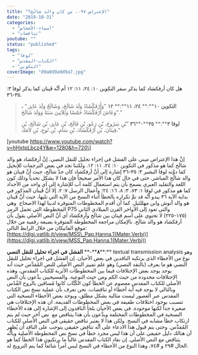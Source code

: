 ```yaml
---
title: "الإعتراض ٠٩٧، من كان والد شالَحَ؟"
date: "2019-10-31"
categories: 
  - "أسماء-الأشخاص"
  - "تناقضات"
youtube: ""
status: "published"
tags: 
  - "لوقا"
  - "الكتاب-المقدس"
  - "التكوين"
coverImage: "d9a0d9a9d9a7.jpg"
---
```


هل كان أرفكشاد كما يذكر سفر التكوين ١٠: ٢٤، ١١: ١٢ أم أنَّه قَينان كما يذكر لوقا ٣: ٣٥\-٣٦.

> **التكوين** **١٠****:** **٢٤،** **١١****:** **١٢** ”وَأَرْفَكْشَادُ وَلَدَ شَالَحَ، وَشَالَحُ وَلَدَ عَابِرَ.“ **،** ”وَعَاشَ أَرْفَكْشَادُ خَمْسًا وَثَلاَثِينَ سَنَةً وَوَلَدَ شَالَحَ.“
> 
> **لوقا** **٣****:** **٣٥****\-****٣٦** ”بْنِ سَرُوجَ، بْنِ رَعُو، بْنِ فَالَجَ، بْنِ عَابِرَ، بْنِ شَالَحَ، بْنِ قِينَانَ، بْنِ أَرْفَكْشَادَ، بْنِ سَامِ، بْنِ نُوحِ، بْنِ لاَمَكَ،“

\[youtube https://www.youtube.com/watch?v=hHxtpLbcz4Y&w=1280&h=720\]

إنَّ هذا الإعتراض مبني على الفشل في إجراء تحليل للنقل النصي. إنَّ أرفكشاد هو والد شالَح كما هو مذكور في التكوين ١٠: ٢٤، ١١: ١٢. ولكننا نجد في بعض الترجمات للإنجيل كما دوَّنه لوقا البشير ٣: ٣٥-٣٦ إشارة إلى أنَّ أرفكشاد كان جدّ شالَح، جيث أنَّ قينان هو والد شالَح المباشر. حتى في حال كان هذا الأمر صحيحاً فإن هذا لا يشكل تحدياً وذلك كون اللغة والتقليد العبري بسمح بأن يتم استعمال كلمة أب للإشارة إلى أي واحد من الأجداد كما هو مذكور في لوقا ١: ٧٣، ٣: ٨، ١٦: ٢٤؛ وأعمال الرسل ٧: ٢. إلا أنَّ قَينان المذكور في بداية الآية ٣٦ يبدو أنَّه قد تمَّ تكراره بالخطأ أثناء النسخ من الآية التي تليها، حيث أنَّ قَينان هو والد آنوش وابن مهللئيل. كما أن أقدم المخطوطات المتوفرة لدينا لهذا الاصحاح  وهي المخطوطة التي تحمل الرمز P75 والتي تعود إلى الأواخر القرن الميلادي الثاني (١٧٥-٢٢٥) لا تحتوي على اسم قينان بين شالَح وأرفكشاد أي أنَّ النص الأصلي يقول بأن أرفكشاد هو والد شالَح. بالإمكان مراجعة المخطوطة المتوفرة بصيغة رقمية من خلال موقع الفاتيكان من خلال الرابط التالي: [https://digi.vatlib.it/view/MSS\_Pap.Hanna.1(Mater.Verbi)](https://digi.vatlib.it/view/MSS_Pap.Hanna.1(Mater.Verbi))

**٨****\-** **الفشل** **في** **اجراء** **تحليل** **للنقل** **النصي****:** textual transmission analysis وهو نوع من الأخطاء الذي يرتكبه الناقدين في بعض الأحيان. إن الفشل في اجراء تحليل للنقل النصي هو ما يعرف (بالنقد النصي) وهو علم تمييز النص الأصلي للنص المُقدَّس حيث أنه يوجد يوجد بعض الإختلافات فيما بين المخطوطات الأثرية للكتاب المقدس، وهذه الإحتلافات محدودة من حيث الكم ومن حيث النوعية. والمسيحيين يدَّعون بأن النص الأصلي للكتاب المقدس معصوم عن الخطأ كون الكُتَّاب كانوا مُساقين بالروح القُدُس وبالتالي لا يوجد فيه أية أخطاء أو تناقضات. نحن نعرف بأن عملية نسخ نص الكتاب المقدس عبر العصور ليست مثالية بشكل مطلق، ويوجد بعض الأخطاء النسخية التي تتسبب بوجود اختلافات طفيفة في بعض المخطوطات القديمة. ان هذه الإختلافات هي صغيرة جداً لكنها موجودة. في بعض الأحيان يلجأ الناقدون إلى الإشارة إلى هذه الأخطاء النسخية في المخطوطات المختلفة ويدَّعون بأن هذا يتناقض مع  نص آخر حيث لم يتم ارتكاب خطأ مشابه في النسخ. ولكن هذا لا يعتبر تناقض حقيقي في النص الأصلي للكتاب المُقدَّس. وحتى يتم قبول هذا الادعاء على أنَّه تناقض حقيقي يتوجب على الناقد أن يُظهِر أن هنالك دليل حقيقي على أن هذا ليس مجرد خطأ في نسخ نص المخطوطة الأصلية وبأنَّه يتناقض مع النص الأصلي. إن نقاد الكتاب المقدس غالباً ما يرتكبون هذا الخطأ كما هو الحال #٢٩ و #٧٤، وهذا النوع من الأخطاء في النسخ ليس أمراً شائعاً كما يتم الترويج له.
